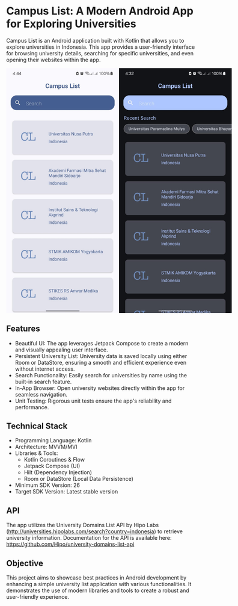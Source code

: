 # Campus List: A Modern Android App for Exploring Universities
Campus List is an Android application built with Kotlin that allows you to explore universities in Indonesia. This app provides a user-friendly interface for browsing university details, searching for specific universities, and even opening their websites within the app.

<div style="display: flex; justify-content: space-around;">
  <img src="assets/screenshoot/home-light.jpeg" alt="Alt Text" title="Optional Title" style="width:300px; height:auto;">
  <img src="assets/screenshoot/home-dark.jpeg" alt="Alt Text" title="Optional Title" style="width:300px; height:auto;">
</div>

## Features
- Beautiful UI: The app leverages Jetpack Compose to create a modern and visually appealing user interface.
- Persistent University List: University data is saved locally using either Room or DataStore, ensuring a smooth and efficient experience even without internet access.
- Search Functionality: Easily search for universities by name using the built-in search feature.
- In-App Browser: Open university websites directly within the app for seamless navigation.
- Unit Testing: Rigorous unit tests ensure the app's reliability and performance.

## Technical Stack
- Programming Language: Kotlin
- Architecture: MVVM/MVI
- Libraries & Tools:
    - Kotlin Coroutines & Flow
    - Jetpack Compose (UI)
    - Hilt (Dependency Injection)
    - Room or DataStore (Local Data Persistence)
- Minimum SDK Version: 26
- Target SDK Version: Latest stable version

## API
The app utilizes the University Domains List API by Hipo Labs (http://universities.hipolabs.com/search?country=indonesia) to retrieve university information. Documentation for the API is available here: https://github.com/Hipo/university-domains-list-api

## Objective
This project aims to showcase best practices in Android development by enhancing a simple university list application with various functionalities. It demonstrates the use of modern libraries and tools to create a robust and user-friendly experience.